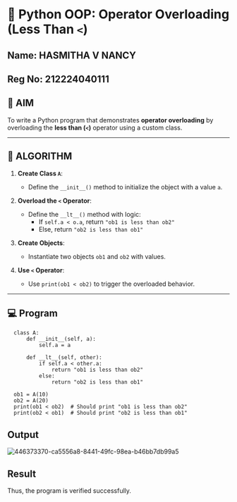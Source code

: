 # 🐍 Python OOP: Operator Overloading (Less Than `<`)
## Name: HASMITHA V NANCY
## Reg No: 212224040111
## 🎯 AIM

To write a Python program that demonstrates **operator overloading** by overloading the **less than (`<`)** operator using a custom class.

---

## 🧠 ALGORITHM

1. **Create Class `A`**:
   - Define the `__init__()` method to initialize the object with a value `a`.

2. **Overload the `<` Operator**:
   - Define the `__lt__()` method with logic:
     - If `self.a < o.a`, return `"ob1 is less than ob2"`
     - Else, return `"ob2 is less than ob1"`

3. **Create Objects**:
   - Instantiate two objects `ob1` and `ob2` with values.

4. **Use `<` Operator**:
   - Use `print(ob1 < ob2)` to trigger the overloaded behavior.

---

## 💻 Program
~~~
  class A:
      def __init__(self, a):
          self.a = a
  
      def __lt__(self, other):
          if self.a < other.a:
              return "ob1 is less than ob2"
          else:
              return "ob2 is less than ob1"
  
  ob1 = A(10)
  ob2 = A(20)
  print(ob1 < ob2)  # Should print "ob1 is less than ob2"
  print(ob2 < ob1)  # Should print "ob2 is less than ob1"
~~~
## Output
![446373370-ca5556a8-8441-49fc-98ea-b46bb7db99a5](https://github.com/user-attachments/assets/0698f3d2-c6fd-43b8-8c06-7b6b9e7e4179)

## Result
Thus, the program is verified successfully.
